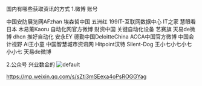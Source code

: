 国内有哪些获取资讯的方式 
1.微博 账号

 中国安防展览网AFzhan 
埃森哲中国 
 五洲红
199IT-互联网数据中心
IT之家
慧眼看日本 
木易薰Kaoru 
自动化网官方微博 
财资中国
 关键自动化设备 
艺赛旗 
天易de微博
dhcn 
推好自动化
安永EY
德勤中国DeloitteChina 
ACCA中国官方微博
中国会计视野
 Ai王小童 
 中国智慧城市资讯网
Hitpoint汉特 
Silent-Dog 
 王小七小七小七小小七 
 天易de微博 



2.公众号
兴业数金的
![default](https://user-images.githubusercontent.com/2363295/40168092-3c5f8c4e-59f5-11e8-801a-3e5229d8bc4d.png)

https://mp.weixin.qq.com/s/sZti3mSEexa4oPsROGGYag
